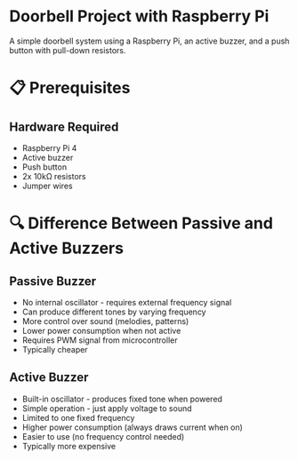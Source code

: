 # Doorbell Project with Raspberry Pi
A simple doorbell system using a Raspberry Pi, an active buzzer, and a push button with pull-down resistors.
# 📋 Prerequisites
## Hardware Required
 - Raspberry Pi 4
 - Active buzzer
 - Push button
 - 2x 10kΩ resistors 
 - Jumper wires
# 🔍 Difference Between Passive and Active Buzzers
## Passive Buzzer
  - No internal oscillator - requires external frequency signal
  - Can produce different tones by varying frequency
  - More control over sound (melodies, patterns)
  - Lower power consumption when not active
  - Requires PWM signal from microcontroller
  - Typically cheaper

## Active Buzzer
 - Built-in oscillator - produces fixed tone when powered
 - Simple operation - just apply voltage to sound
 - Limited to one fixed frequency
 - Higher power consumption (always draws current when on)
 - Easier to use (no frequency control needed)
 - Typically more expensive
